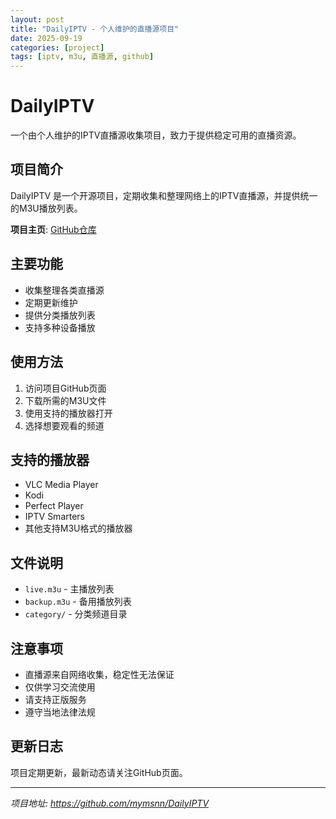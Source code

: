 ```yaml
---
layout: post
title: "DailyIPTV - 个人维护的直播源项目"
date: 2025-09-19 
categories: [project]
tags: [iptv, m3u, 直播源, github]
---
```


# DailyIPTV

一个由个人维护的IPTV直播源收集项目，致力于提供稳定可用的直播资源。

## 项目简介

DailyIPTV 是一个开源项目，定期收集和整理网络上的IPTV直播源，并提供统一的M3U播放列表。

**项目主页**: [GitHub仓库](https://github.com/mymsnn/DailyIPTV)

## 主要功能

- 收集整理各类直播源
- 定期更新维护
- 提供分类播放列表
- 支持多种设备播放

## 使用方法

1. 访问项目GitHub页面
2. 下载所需的M3U文件
3. 使用支持的播放器打开
4. 选择想要观看的频道

## 支持的播放器

- VLC Media Player
- Kodi
- Perfect Player
- IPTV Smarters
- 其他支持M3U格式的播放器

## 文件说明

- `live.m3u` - 主播放列表
- `backup.m3u` - 备用播放列表
- `category/` - 分类频道目录

## 注意事项

- 直播源来自网络收集，稳定性无法保证
- 仅供学习交流使用
- 请支持正版服务
- 遵守当地法律法规

## 更新日志

项目定期更新，最新动态请关注GitHub页面。

---

*项目地址: https://github.com/mymsnn/DailyIPTV*
